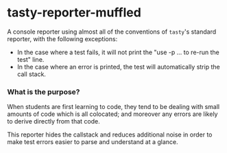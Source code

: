 # tasty-reporter-muffled

A console reporter using almost all of the conventions of `tasty`'s standard reporter, with the following exceptions:

- In the case where a test fails, it will not print the "use -p ... to re-run the test" line.
- In the case where an error is printed, the test will automatically strip the call stack.

### What is the purpose?

When students are first learning to code, they tend to be dealing with small amounts of code which is all colocated; and moreover any errors are likely to derive directly from that code.

This reporter hides the callstack and reduces additional noise in order to make test errors easier to parse and understand at a glance.
